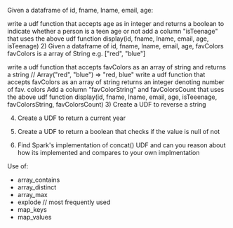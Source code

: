 Given a dataframe of id, fname, lname, email, age:

write a udf function that accepts age as in integer and returns a boolean to indicate whether a person is a teen age or not
add a column "isTeenage" that uses the above udf function
display(id, fname, lname, email, age, isTeenage)
2) Given a dataframe of id, fname, lname, email, age, favColors favColors is a array of String e.g. ["red", "blue"]

write a udf function that accepts favColors as an array of string and returns a string // Array("red", "blue") => "red, blue"
write a udf function that accepts favColors as an array of string returns an integer denoting number of fav. colors
Add a column "favColorString" and favColorsCount that uses the above udf function
display(id, fname, lname, email, age, isTeeenage, favColorsString, favColorsCount)
3) Create a UDF to reverse a string

4) Create a UDF to return a current year

5) Create a UDF to return a boolean that checks if the value is null of not
4) Find Spark's implementation of concat() UDF and can you reason about how its implemented and compares to your own implmentation

Use of:
* array_contains
* array_distinct
* array_max
* explode // most frequently used
* map_keys
* map_values
